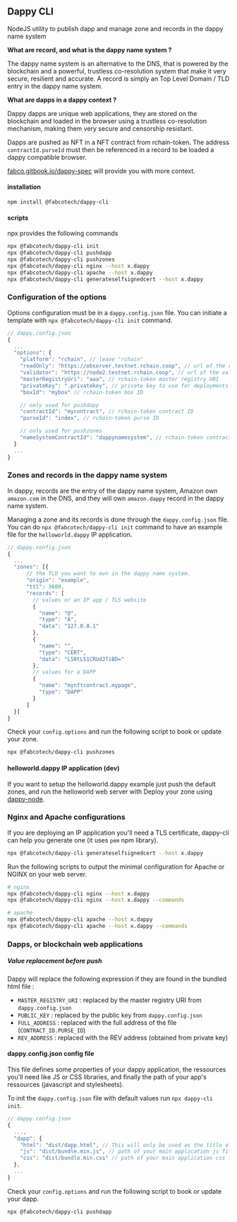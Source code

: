 ## Dappy CLI

NodeJS utility to publish dapp and manage zone and records in the dappy name system

**What are record, and what is the dappy name system ?**

The dappy name system is an alternative to the DNS, that is powered by the blockchain and a powerful, trustless co-resolution system that make it very secure, resilient and accurate. A record is simply an Top Level Domain / TLD entry in the dappy name system.

**What are dapps in a dappy context ?**

Dappy dapps are unique web applications, they are stored on the blockchain and loaded in the browser using a trustless co-resolution mechanism, making them very secure and censorship resistant.

Dapps are pushed as NFT in a NFT contract from rchain-token. The address `contractId.purseId` must then be referenced in a record to be loaded a dappy compatible browser.

[fabco.gitbook.io/dappy-spec](https://fabco.gitbook.io/dappy-spec/) will provide you with more context.

#### installation

```
npm install @fabcotech/dappy-cli
```

#### scripts

npx provides the following commands

```sh
npx @fabcotech/dappy-cli init
npx @fabcotech/dappy-cli pushdapp
npx @fabcotech/dappy-cli pushzones
npx @fabcotech/dappy-cli nginx --host x.dappy
npx @fabcotech/dappy-cli apache --host x.dappy
npx @fabcotech/dappy-cli generateselfsignedcert --host x.dappy
```

### Configuration of the options

Options configuration must be in a `dappy.config.json` file. You can initiate a template with `npx @fabcotech/dappy-cli init` command.

```javascript
// dappy.config.json
{
  ...
  "options": {
    "platform": "rchain", // leave "rchain"
    "readOnly": "https://observer.testnet.rchain.coop", // url of the read-only node
    "validator": "https://node2.testnet.rchain.coop", // url of the validator node
    "masterRegistryUri": "aaa", // rchain-token master registry URI
    "privateKey": ".privatekey", // private key to use for deployments OR path to a text file
    "boxId": "mybox" // rchain-token box ID

    // only used for pushdapp
    "contractId": "mycontract", // rchain-token contract ID
    "purseId": "index", // rchain-token purse ID

    // only used for pushzones
    "nameSystemContractId": "dappynamesystem", // rchain-token contract ID of the name system NFT contract²
  }
  ...
}
```

### Zones and records in the dappy name system

In dappy, records are the entry of the dappy name system, Amazon own `amazon.com` in the DNS, and they will own `amazon.dappy` record in the dappy name system.

Managing a zone and its records is done through the `dappy.config.json` file. You can do `npx @fabcotech/dappy-cli init` command to have an example file for the `helloworld.dappy` IP application.

```javascript
// dappy.config.json
{
  ...
  "zones": [{
      // the TLD you want to own in the dappy name system.
      "origin": "example",
      "ttl": 3600,
      "records": [
        // values or an IP app / TLS website
        {
          "name": "@",
          "type": "A",
          "data": "127.0.0.1"
        },
        {
          "name": "",
          "type": "CERT",
          "data": "LS0tLS1CRUdJTiBD="
        },
        // values for a DAPP
        {
          "name": "mynftcontract.mypage",
          "type": "DAPP"
        }
      ]
  }]
}
```

Check your `config.options` and run the following script to book or update your zone.

```sh
npx @fabcotech/dappy-cli pushzones
```

#### helloworld.dappy IP application (dev)

If you want to setup the helloworld.dappy example just push the default zones, and run the helloworld web server with Deploy your zone using [dappy-node](https://github.com/fabcotech/dappy-node).

### Nginx and Apache configurations

If you are deploying an IP application you'll need a TLS certificate, dappy-cli can help you generate one (it uses `pem` npm library).

```sh
npx @fabcotech/dappy-cli generateselfsignedcert --host x.dappy
```

Run the following scripts to output the minimal configuration for Apache or NGINX on your web server.

```sh
# nginx
npx @fabcotech/dappy-cli nginx --host x.dappy
npx @fabcotech/dappy-cli nginx --host x.dappy --commands

# apache
npx @fabcotech/dappy-cli apache --host x.dappy
npx @fabcotech/dappy-cli apache --host x.dappy --commands
```

### Dapps, or blockchain web applications

##### Value replacement before push

Dappy will replace the following expression if they are found in the bundled html file :

- `MASTER_REGISTRY_URI` : replaced by the master registry URI from `dappy.config.json`
- `PUBLIC_KEY` : replaced by the public key from `dappy.config.json`
- `FULL_ADDRESS` : replaced with the full address of the file (`CONTRACT_ID.PURSE_ID`)
- `REV_ADDRESS` : replaced with the REV address (obtained from private key)

#### dappy.config.json config file

This file defines some properties of your dappy application, the ressources you'll need like JS or CSS libraries, and finally the path of your app's ressources (javascript and stylesheets).

To init the `dappy.config.json` file with default values run `npx dappy-cli init`.

```javascript
// dappy.config.json
{
  ...,
  "dapp": {
    "html": "dist/dapp.html", // This will only be used as the title of the .dpy file
    "js": "dist/bundle.min.js", // path of your main application js file
    "css": "dist/bundle.min.css" // path of your main application css file
  },
  ...
}
```

Check your `config.options` and run the following script to book or update your dapp.

```sh
npx @fabcotech/dappy-cli pushdapp
```